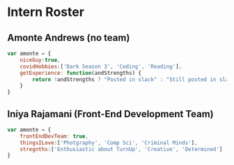 # Intern Roster

## Amonte Andrews (no team)
``` js 
var amonte = {
    niceGuy:true,
    covidHobbies:['Dark Season 3', 'Coding', 'Reading'],
    getExperience: function(andStrengths) {
        return !andStrengths ? "Posted in slack" : "Still posted in slack.";
    }
}
```

## Iniya Rajamani (Front-End Development Team)
``` js 
var amonte = {
    frontEndDevTeam: true,
    thingsILove:['Photgraphy', 'Comp Sci', 'Criminal Minds'],
    stregnths:['Enthusiastic about TurnUp', 'Creative', 'Determined']
}
```